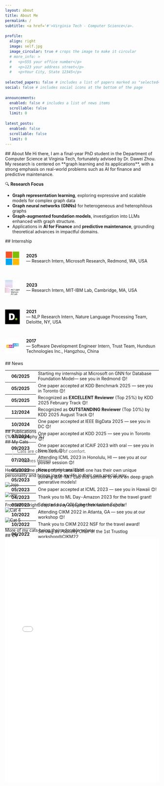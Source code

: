 ```yaml
---
layout: about
title: About Me
permalink: /
subtitle: <a href='#'>Virginia Tech - Computer Science</a>.

profile:
  align: right
  image: self.jpg
  image_circular: true # crops the image to make it circular
  # more_info: >
  #   <p>555 your office number</p>
  #   <p>123 your address street</p>
  #   <p>Your City, State 12345</p>

selected_papers: false # includes a list of papers marked as "selected={true}"
social: false # includes social icons at the bottom of the page

announcements:
  enabled: false # includes a list of news items
  scrollable: false
  limit: 0

latest_posts:
  enabled: false
  scrollable: false
  limit: 0
---
```


<div id="about"></div>
## About Me
Hi there, I am a final-year PhD student in the Department of Computer Science at Virginia Tech, fortunately advised by Dr. Dawei Zhou. My research is centered on **graph learning and its applications**, with a strong emphasis on real-world problems such as AI for finance and predictive maintenance.

🔍 **Research Focus**

- **Graph representation learning**, exploring expressive and scalable models for complex graph data
- **Graph neural networks (GNNs)** for heterogeneous and heterophilous graphs
- **Graph-augmented foundation models**, investigation into LLMs enhanced with graph structure.
- Applications in **AI for Finance** and **predictive maintenance**, grounding theoretical advances in impactful domains.

<div id="internship"></div>
## Internship

<div class="row">
  <div class="col-md-12 mb-3" style="display: flex; align-items: center; gap: 1.5em; padding: 16px 0; min-height: 64px;">
    <img src="./assets/img/logos/microsoft.png" alt="Microsoft" style="height:48px; width:auto; padding: 4px 0;">
    <div style="display: flex; flex-direction: column; justify-content: center;">
      <strong>2025</strong> — Research Intern, Microsoft Research, Redmond, WA, USA
    </div>
  </div>
  <div class="col-md-12 mb-3" style="display: flex; align-items: center; gap: 1.5em; padding: 16px 0; min-height: 64px;">
    <img src="./assets/img/logos/ibm.png" alt="MIT-IBM Lab" style="height:48px; width:auto; padding: 4px 0;">
    <div style="display: flex; flex-direction: column; justify-content: center;">
      <strong>2023</strong> — Research Intern, MIT-IBM Lab, Cambridge, MA, USA
    </div>
  </div>
  <div class="col-md-12 mb-3" style="display: flex; align-items: center; gap: 1.5em; padding: 16px 0; min-height: 64px;">
    <img src="./assets/img/logos/deloitte.png" alt="Deloitte" style="height:48px; width:auto; padding: 4px 0;">
    <div style="display: flex; flex-direction: column; justify-content: center;">
      <strong>2021</strong> — NLP Research Intern, Nature Language Processing Team, Deloitte, NY, USA
    </div>
  </div>
  <div class="col-md-12 mb-3" style="display: flex; align-items: center; gap: 1.5em; padding: 16px 0; min-height: 64px;">
    <img src="./assets/img/logos/hundsun.png" alt="Hundsun Technologies" style="height:48px; width:auto; padding: 4px 0;">
    <div style="display: flex; flex-direction: column; justify-content: center;">
      <strong>2017</strong> — Software Development Engineer Intern, Trust Team, Hundsun Technologies Inc., Hangzhou, China
    </div>
  </div>
</div>

<div id="news"></div>
## News
<div class="news">
  <div class="table-responsive" style="max-height: 20vw">
    <table class="table table-sm table-borderless">
      <tr>
        <th scope="row" style="width: 20%">06/2025</th>
        <td>Starting my internship at Microsoft on GNN for Database Foundation Model— see you in Redmond 😊!</td>
      </tr>
      <tr>
        <th scope="row" style="width: 20%">05/2025</th>
        <td>One paper accepted at KDD Benchmark 2025 — see you in Toronto 😊!</td>
      </tr>
      <tr>
        <th scope="row" style="width: 20%">05/2025</th>
        <td>Recognized as <strong>EXCELLENT Reviewer</strong> (<span class="top-percent">Top 25%</span>) by KDD 2025 February Track 😊!</td>
      </tr>
      <tr>
        <th scope="row" style="width: 20%">12/2024</th>
        <td>Recognized as <strong>OUTSTANDING Reviewer</strong> (<span class="top-percent">Top 10%</span>) by KDD 2025 August Track 😊!</td>
      </tr>
      <tr>
        <th scope="row" style="width: 20%">10/2024</th>
        <td>One paper accepted at IEEE BigData 2025 — see you in DC 😊!</td>
      </tr>
      <tr>
        <th scope="row" style="width: 20%">07/2024</th>
        <td>One paper accepted at KDD 2025 — see you in Toronto 😊!</td>
      </tr>
      <tr>
        <th scope="row" style="width: 20%">09/2023</th>
        <td>One paper accepted at ICAIF 2023 with oral — see you in New York 😊!</td>
      </tr>
      <tr>
        <th scope="row" style="width: 20%">07/2023</th>
        <td>Attending ICML 2023 in Honolulu, HI — see you at our poster session 😊!</td>
      </tr>
      <tr>
        <th scope="row" style="width: 20%">05/2023</th>
        <td>New preprint available!</td>
      </tr>
      <tr>
        <th scope="row" style="width: 20%">05/2023</th>
        <td>Joining IBM-MIT Lab this summer to work on deep graph generative models!</td>
      </tr>
      <tr>
        <th scope="row" style="width: 20%">05/2023</th>
        <td>One paper accepted at ICML 2023 — see you in Hawaii 😊!</td>
      </tr>
      <tr>
        <th scope="row" style="width: 20%">04/2023</th>
        <td>Thank you to ML Day-Amazon 2023 for the travel grant!</td>
      </tr>
      <tr>
        <th scope="row" style="width: 20%">03/2023</th>
        <td>Selected as a CCI Cyber Innovation Scholar!</td>
      </tr>
      <tr>
        <th scope="row" style="width: 20%">10/2022</th>
        <td>Attending CIKM 2022 in Atlanta, GA — see you at our workshop 😊!</td>
      </tr>
      <tr>
        <th scope="row" style="width: 20%">10/2022</th>
        <td>Thank you to CIKM 2022 NSF for the travel award!</td>
      </tr>
      <tr>
        <th scope="row" style="width: 20%">06/2022</th>
        <td>Serving as Publicity Chair of the 1st Trustlog workshop@CIKM22</td>
      </tr>
      <tr>
        <th scope="row" style="width: 20%">05/2022</th>
        <td>My website is alive! 🎉</td>
      </tr>
      <tr>
        <th scope="row" style="width: 20%">04/2022</th>
        <td>One paper accepted at Findings of NAACL 2022 — see you in Seattle 😊!</td>
      </tr>
    </table>
  </div>
</div>

<div id="publications"></div>
## Publications
<div class="publications">
{% bibliography %}
</div>

<div id="cats"></div>
## My Cats

> Cats are connoisseurs of comfort.
>
> -- James Herriot

Here are some photos of my cats. Each one has their own unique personality and brings joy to my life in their own special way.

<div class="row">
  <div class="col-sm mt-3 mt-md-0">
    <img src="{{ '/assets/img/cats/jojo.jpg' | relative_url }}" alt="Jojo" class="img-fluid rounded z-depth-1" style="width: 400px; height: 266px; object-fit: cover; margin-bottom: 1rem;">
  </div>
  <div class="col-sm mt-3 mt-md-0">
    <img src="{{ '/assets/img/cats/joy.jpg' | relative_url }}" alt="Joy" class="img-fluid rounded z-depth-1" style="width: 400px; height: 266px; object-fit: cover; margin-bottom: 1rem;">
  </div>
</div>

<div class="caption">
  From left to right: Jojo and Joy enjoying their favorite spots.
</div>

<div class="row">
  <div class="col-sm mt-3 mt-md-0">
    <img src="{{ '/assets/img/cats/1.jpg' | relative_url }}" alt="Cat 4" class="img-fluid rounded z-depth-1" style="width: 400px; height: 266px; object-fit: cover; margin-bottom: 1rem;">
  </div>
  <div class="col-sm mt-3 mt-md-0">
    <img src="{{ '/assets/img/cats/2.jpg' | relative_url }}" alt="Cat 5" class="img-fluid rounded z-depth-1" style="width: 400px; height: 266px; object-fit: cover; margin-bottom: 1rem;">
  </div>
</div>

<div class="caption">
  More of my cats being their adorable selves.
</div>

<div id="cv"></div>
## CV
<div class="cv">
  <div class="card mt-3">
    <div class="card-body">
      <iframe src="{{ '/assets/pdf/cv.pdf' | relative_url }}" width="100%" height="800px" style="border: none;">
        <p>Your browser does not support PDFs. 
          <a href="{{ '/assets/pdf/cv.pdf' | relative_url }}">Download the PDF</a> instead.
        </p>
      </iframe>
    </div>
  </div>
</div>

<script>
document.addEventListener('scroll', function() {
  const progress = document.getElementById('progress');
  if (!progress) return;
  const scrollTop = window.scrollY || document.documentElement.scrollTop;
  const docHeight = document.documentElement.scrollHeight - document.documentElement.clientHeight;
  const percent = docHeight > 0 ? (scrollTop / docHeight) : 0;
  progress.value = percent;
});
</script>
